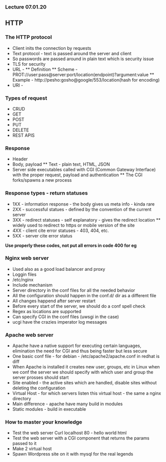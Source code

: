### Lecture 07.01.20

## HTTP

### The HTTP protocol
* Client inits the connection by requests
* Text protocol - text is passed around the server and client
* So passwords are passed around in plain text which is security issue
* TLS for security
* URL -
** Definition
** Scheme - PROT://user:pass@server:port/location(endpoint)?argument:value
** Example - http://pesho:gosho@google/553/location(hash for encoding)
* URI -

### Types of request
* CRUD
* GET
* POST
* PUT
* DELETE
* REST APIS

### Response
* Header
* Body, payload
** Text - plain text, HTML, JSON
* Server side executables called with CGI (Common Gateway Interface) with the
proper request, payload and authentication
** The CGI forks/spawns a new process

### Response types - return statuses
* 1XX - information response - the body gives us meta info - kinda rare
* 2XX - successful statues - defined by the convention of the current server
* 3XX - redirect statuses - self explanatory - gives the redirect location
** widely used to redirect to https or mobile version of the site
* 4XX - client cite error statuses - 403, 404, etc.
* 5XX - server cite error status

**Use properly these codes, not put all errors in code 400 for eg**

### Nginx web server
* Used also as a good load balancer and proxy
* Loggin files
* /etc/nginx
* Include mechanism
* Server directory in the conf files for all the needed behavior
* All the configuration should happen in the conf.d/ dir as a different file
* All changes happend after server restart
* Before every start of the server, we should do a conf spell check
* Regex as locations are supported
* Can specify CGI in the conf files (uwsgi in the case)
* ucgi have the crazies imperator log messages

### Apache web server
* Apache have a native support for executing certain languages, elimination
the need for CGI and thus being faster but less secure
* One basic conf file - for debian - /etc/apache2/apache.conf in redhat is diff
* When Apache is installed it creates new user, groups, etc in Linux when we
conf the server we should specify with which user and group the server prosses
should start
* Site enabled - the active sites which are handled, disable sites without
deleting the configuration
* Virtual Host - for which servers listen this virtual host - the same a nginx
directory
* Main difference - apache have many build in modules
* Static modules - build in executable

### How to master your knowledge  
* Test the web server Curl localhost 80 - hello world html
* Test the web server with a CGI component that returns the params passed to it
* Make 2 virtual host
* Spawn Wordpress site on it with mysql for the real legends

